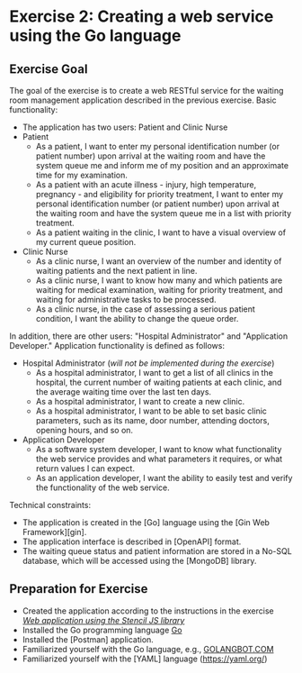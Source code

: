 # Exercise 2: Creating a web service using the Go language

## <a name="goal"></a>Exercise Goal

The goal of the exercise is to create a web RESTful service for the waiting room management application described
in the previous exercise. Basic functionality:

* The application has two users: Patient and Clinic Nurse
* Patient
  * As a patient, I want to enter my personal identification number (or patient number) upon arrival at the waiting room
  and have the system queue me and inform me of my position and an approximate time for my examination.
  * As a patient with an acute illness - injury, high temperature, pregnancy - and eligibility for priority treatment,
  I want to enter my personal identification number (or patient number) upon arrival at the waiting room and have the system
  queue me in a list with priority treatment.
  * As a patient waiting in the clinic, I want to have a visual overview of my current queue position.
* Clinic Nurse
  * As a clinic nurse, I want an overview of the number and identity of waiting patients and the next patient in line.
  * As a clinic nurse, I want to know how many and which patients are waiting for medical examination, waiting for priority treatment,
  and waiting for administrative tasks to be processed.
  * As a clinic nurse, in the case of assessing a serious patient condition, I want the ability to change the queue order.

In addition, there are other users: "Hospital Administrator" and "Application Developer."
Application functionality is defined as follows:

* Hospital Administrator (_will not be implemented during the exercise_)
  * As a hospital administrator, I want to get a list of all clinics in the hospital,
    the current number of waiting patients at each clinic, and the average waiting time
    over the last ten days.
  * As a hospital administrator, I want to create a new clinic.
  * As a hospital administrator, I want to be able to set basic clinic parameters,
    such as its name, door number, attending doctors, opening hours, and so on.
* Application Developer
  * As a software system developer, I want to know what functionality the web service
  provides and what parameters it requires, or what return values I can expect.
  * As an application developer, I want the ability to easily test and verify
  the functionality of the web service.

Technical constraints:

* The application is created in the [Go] language using the [Gin Web Framework][gin].
* The application interface is described in [OpenAPI] format.
* The waiting queue status and patient information are stored in a No-SQL database,
  which will be accessed using the [MongoDB] library.

## <a name="preparation"></a>Preparation for Exercise

* Created the application according to the instructions in the exercise
  [_Web application using the Stencil JS library_](../01.Web-Components/000-README.md)
* Installed the Go programming language [Go](https://go.dev/doc/install)
* Installed the [Postman] application.
* Familiarized yourself with the Go language, e.g., [GOLANGBOT.COM](https://golangbot.com/learn-golang-series/)
* Familiarized yourself with the [YAML] language (https://yaml.org/)
